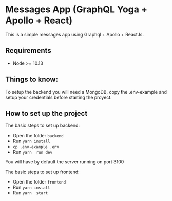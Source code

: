 # Messages App (GraphQL Yoga + Apollo + React)

This is a simple messages app using Graphql + Apollo + ReactJs.

## Requirements
- Node >= 10.13

## Things to know:
To setup the backend you will need a MongoDB, copy the .env-example and setup your credentials before starting the proyect.

## How to set up the project
The basic steps to set up backend:
- Open the folder ```backend```
- Run ```yarn install```
- ```cp .env-example .env```
- Run ```yarn  run dev```

You will have by default the server running on port 3100

The basic steps to set up frontend:
- Open the folder ```frontend```
- Run ```yarn install```
- Run ```yarn  start```
